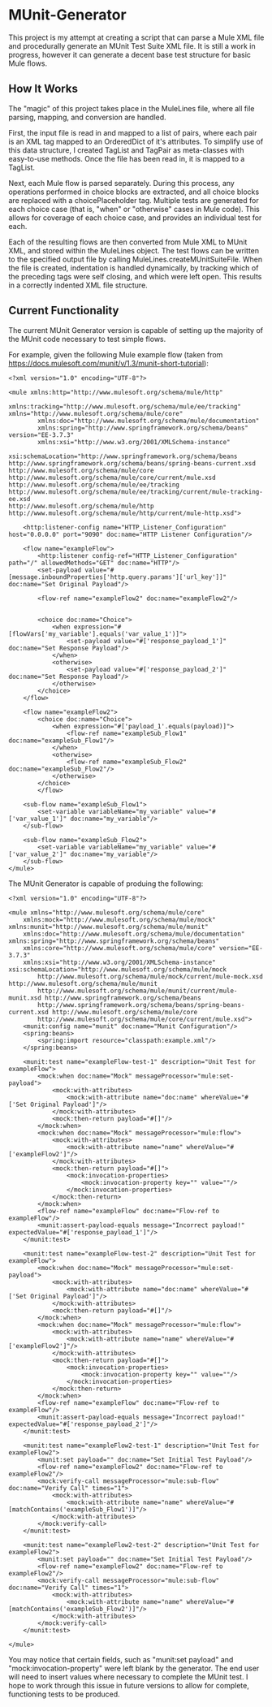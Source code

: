 # MUnit-Generator
This project is my attempt at creating a script that can parse a Mule XML file and procedurally generate an MUnit Test Suite XML file. It is still a work in progress, however it can generate a decent base test structure for basic Mule flows.

## How It Works
The "magic" of this project takes place in the MuleLines file, where all file parsing, mapping, and conversion are handled. 

First, the input file is read in and mapped to a list of pairs, where each pair is an XML tag mapped to an OrderedDict of it's attributes. To simplify use of this data structure, I created TagList and TagPair as meta-classes with easy-to-use methods. Once the file has been read in, it is mapped to a TagList.

Next, each Mule flow is parsed separately. During this process, any operations performed in choice blocks are extracted, and all choice blocks are replaced with a choicePlaceholder tag. Multiple tests are generated for each choice case (that is, "when" or "otherwise" cases in Mule code). This allows for coverage of each choice case, and provides an individual test for each. 

Each of the resulting flows are then converted from Mule XML to MUnit XML, and stored within the MuleLines object. The test flows can be written to the specified output file by calling MuleLines.createMUnitSuiteFile. When the file is created, indentation is handled dynamically, by tracking which of the preceding tags were self closing, and which were left open.  This results in a correctly indented XML file structure.

## Current Functionality
The current MUnit Generator version is capable of setting up the majority of the MUnit code necessary to test simple flows.

For example, given the following Mule example flow (taken from https://docs.mulesoft.com/munit/v/1.3/munit-short-tutorial):
```
<?xml version="1.0" encoding="UTF-8"?>

<mule xmlns:http="http://www.mulesoft.org/schema/mule/http"
        xmlns:tracking="http://www.mulesoft.org/schema/mule/ee/tracking" xmlns="http://www.mulesoft.org/schema/mule/core"
        xmlns:doc="http://www.mulesoft.org/schema/mule/documentation"
        xmlns:spring="http://www.springframework.org/schema/beans" version="EE-3.7.3"
        xmlns:xsi="http://www.w3.org/2001/XMLSchema-instance"
        xsi:schemaLocation="http://www.springframework.org/schema/beans http://www.springframework.org/schema/beans/spring-beans-current.xsd
http://www.mulesoft.org/schema/mule/core http://www.mulesoft.org/schema/mule/core/current/mule.xsd
http://www.mulesoft.org/schema/mule/ee/tracking http://www.mulesoft.org/schema/mule/ee/tracking/current/mule-tracking-ee.xsd
http://www.mulesoft.org/schema/mule/http http://www.mulesoft.org/schema/mule/http/current/mule-http.xsd">

    <http:listener-config name="HTTP_Listener_Configuration" host="0.0.0.0" port="9090" doc:name="HTTP Listener Configuration"/>

    <flow name="exampleFlow">
        <http:listener config-ref="HTTP_Listener_Configuration" path="/" allowedMethods="GET" doc:name="HTTP"/>
        <set-payload value="#[message.inboundProperties['http.query.params']['url_key']]" doc:name="Set Original Payload"/>

        <flow-ref name="exampleFlow2" doc:name="exampleFlow2"/>


        <choice doc:name="Choice">
            <when expression="#[flowVars['my_variable'].equals('var_value_1')]">
                <set-payload value="#['response_payload_1']" doc:name="Set Response Payload"/>
            </when>
            <otherwise>
                <set-payload value="#['response_payload_2']" doc:name="Set Response Payload"/>
            </otherwise>
        </choice>
    </flow>

    <flow name="exampleFlow2">
        <choice doc:name="Choice">
            <when expression="#['payload_1'.equals(payload)]">
                <flow-ref name="exampleSub_Flow1" doc:name="exampleSub_Flow1"/>
            </when>
            <otherwise>
                <flow-ref name="exampleSub_Flow2" doc:name="exampleSub_Flow2"/>
            </otherwise>
        </choice>
        </flow>

    <sub-flow name="exampleSub_Flow1">
        <set-variable variableName="my_variable" value="#['var_value_1']" doc:name="my_variable"/>
    </sub-flow>

    <sub-flow name="exampleSub_Flow2">
        <set-variable variableName="my_variable" value="#['var_value_2']" doc:name="my_variable"/>
    </sub-flow>
</mule>
```

The MUnit Generator is capable of produing the following:
```
<?xml version="1.0" encoding="UTF-8"?>

<mule xmlns="http://www.mulesoft.org/schema/mule/core" 
	xmlns:mock="http://www.mulesoft.org/schema/mule/mock" xmlns:munit="http://www.mulesoft.org/schema/mule/munit" 
	xmlns:doc="http://www.mulesoft.org/schema/mule/documentation" xmlns:spring="http://www.springframework.org/schema/beans" 
	xmlns:core="http://www.mulesoft.org/schema/mule/core" version="EE-3.7.3" 
	xmlns:xsi="http://www.w3.org/2001/XMLSchema-instance" xsi:schemaLocation="http://www.mulesoft.org/schema/mule/mock 
        http://www.mulesoft.org/schema/mule/mock/current/mule-mock.xsd http://www.mulesoft.org/schema/mule/munit 
        http://www.mulesoft.org/schema/mule/munit/current/mule-munit.xsd http://www.springframework.org/schema/beans 
        http://www.springframework.org/schema/beans/spring-beans-current.xsd http://www.mulesoft.org/schema/mule/core 
        http://www.mulesoft.org/schema/mule/core/current/mule.xsd">
	<munit:config name="munit" doc:name="Munit Configuration"/>
	<spring:beans>
		<spring:import resource="classpath:example.xml"/>
	</spring:beans>

	<munit:test name="exampleFlow-test-1" description="Unit Test for exampleFlow">
		<mock:when doc:name="Mock" messageProcessor="mule:set-payload">
			<mock:with-attributes>
				<mock:with-attribute name="doc:name" whereValue="#['Set Original Payload']"/>
			</mock:with-attributes>
			<mock:then-return payload="#[]"/>
		</mock:when>
		<mock:when doc:name="Mock" messageProcessor="mule:flow">
			<mock:with-attributes>
				<mock:with-attribute name="name" whereValue="#['exampleFlow2']"/>
			</mock:with-attributes>
			<mock:then-return payload="#[]">
				<mock:invocation-properties>
					<mock:invocation-property key="" value=""/>
				</mock:invocation-properties>
			</mock:then-return>
		</mock:when>
		<flow-ref name="exampleFlow" doc:name="Flow-ref to exampleFlow"/>
		<munit:assert-payload-equals message="Incorrect payload!" expectedValue="#['response_payload_1']"/>
	</munit:test>

	<munit:test name="exampleFlow-test-2" description="Unit Test for exampleFlow">
		<mock:when doc:name="Mock" messageProcessor="mule:set-payload">
			<mock:with-attributes>
				<mock:with-attribute name="doc:name" whereValue="#['Set Original Payload']"/>
			</mock:with-attributes>
			<mock:then-return payload="#[]"/>
		</mock:when>
		<mock:when doc:name="Mock" messageProcessor="mule:flow">
			<mock:with-attributes>
				<mock:with-attribute name="name" whereValue="#['exampleFlow2']"/>
			</mock:with-attributes>
			<mock:then-return payload="#[]">
				<mock:invocation-properties>
					<mock:invocation-property key="" value=""/>
				</mock:invocation-properties>
			</mock:then-return>
		</mock:when>
		<flow-ref name="exampleFlow" doc:name="Flow-ref to exampleFlow"/>
		<munit:assert-payload-equals message="Incorrect payload!" expectedValue="#['response_payload_2']"/>
	</munit:test>

	<munit:test name="exampleFlow2-test-1" description="Unit Test for exampleFlow2">
		<munit:set payload="" doc:name="Set Initial Test Payload"/>
		<flow-ref name="exampleFlow2" doc:name="Flow-ref to exampleFlow2"/>
		<mock:verify-call messageProcessor="mule:sub-flow" doc:name="Verify Call" times="1">
			<mock:with-attributes>
				<mock:with-attribute name="name" whereValue="#[matchContains('exampleSub_Flow1')]"/>
			</mock:with-attributes>
		</mock:verify-call>
	</munit:test>

	<munit:test name="exampleFlow2-test-2" description="Unit Test for exampleFlow2">
		<munit:set payload="" doc:name="Set Initial Test Payload"/>
		<flow-ref name="exampleFlow2" doc:name="Flow-ref to exampleFlow2"/>
		<mock:verify-call messageProcessor="mule:sub-flow" doc:name="Verify Call" times="1">
			<mock:with-attributes>
				<mock:with-attribute name="name" whereValue="#[matchContains('exampleSub_Flow2')]"/>
			</mock:with-attributes>
		</mock:verify-call>
	</munit:test>

</mule>
```

You may notice that certain fields, such as "munit:set payload" and "mock:invocation-property" were left blank by the generator. The end user will need to insert values where necessary to complete the MUnit test. I hope to work through this issue in future versions to allow for complete, functioning tests to be produced.
